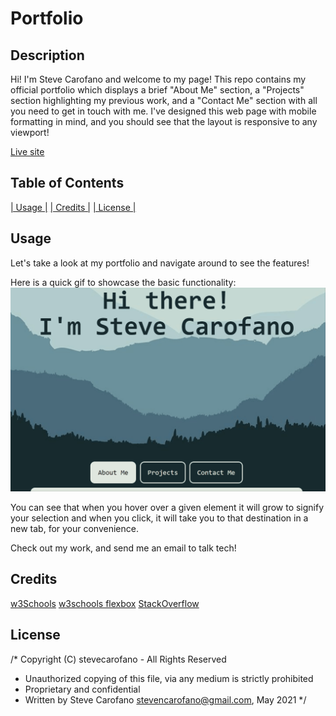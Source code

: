 # Portfolio

## Description

Hi! I'm Steve Carofano and welcome to my page! This repo contains my official portfolio which displays
a brief "About Me" section, a "Projects" section highlighting my previous work, and a "Contact Me" section 
with all you need to get in touch with me. I've designed this web page with mobile formatting in mind,
and you should see that the layout is responsive to any viewport!

[Live site](https://stevecarofano.github.io/Portfolio-SC/)

## Table of Contents
[| Usage |](#usage)
[| Credits |](#credits)
[| License |](#license)

## Usage

Let's take a look at my portfolio and navigate around to see the features!

Here is a quick gif to showcase the basic functionality:
    ![demo](assets/images/demo.gif)
    
You can see that when you hover over a given element it will grow to signify your selection and when you click, it will take you to that destination in a new tab, for your convenience.

Check out my work, and send me an email to talk tech!


## Credits
[w3Schools](https://www.w3schools.com)
[w3schools flexbox](https://www.w3schools.com/css/css3_flexbox.asp)
[StackOverflow](https://www.stackoverflow.com)

## License 

/* Copyright (C) stevecarofano - All Rights Reserved
 * Unauthorized copying of this file, via any medium is strictly prohibited
 * Proprietary and confidential
 * Written by Steve Carofano <stevencarofano@gmail.com>, May 2021
 */

